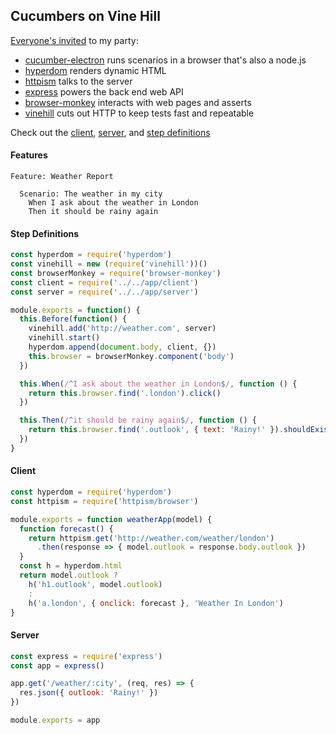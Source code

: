 ## Cucumbers on Vine Hill

[Everyone's invited](features/step_definitions/weather_report_steps.js) to my party:

* [cucumber-electron](https://github.com/featurist/cucumber-electron) runs scenarios in a browser that's also a node.js
* [hyperdom](https://github.com/featurist/hyperdom) renders dynamic HTML
* [httpism](https://github.com/featurist/httpism) talks to the server
* [express](https://github.com/expressjs/express) powers the back end web API
* [browser-monkey](https://github.com/featurist/browser-monkey) interacts with web pages and asserts
* [vinehill](https://github.com/dereke/vinehill) cuts out HTTP to keep tests fast and repeatable

Check out the [client](app/client.js), [server](app/server.js), and [step definitions](features/step_definitions/weather_report_steps.js)

#### Features

```gherkin
Feature: Weather Report

  Scenario: The weather in my city
    When I ask about the weather in London
    Then it should be rainy again
```

#### Step Definitions

```js
const hyperdom = require('hyperdom')
const vinehill = new (require('vinehill'))()
const browserMonkey = require('browser-monkey')
const client = require('../../app/client')
const server = require('../../app/server')

module.exports = function() {
  this.Before(function() {
    vinehill.add('http://weather.com', server)
    vinehill.start()
    hyperdom.append(document.body, client, {})
    this.browser = browserMonkey.component('body')
  })

  this.When(/^I ask about the weather in London$/, function () {
    return this.browser.find('.london').click()
  })

  this.Then(/^it should be rainy again$/, function () {
    return this.browser.find('.outlook', { text: 'Rainy!' }).shouldExist()
  })
}
```

#### Client

```js
const hyperdom = require('hyperdom')
const httpism = require('httpism/browser')

module.exports = function weatherApp(model) {
  function forecast() {
    return httpism.get('http://weather.com/weather/london')
      .then(response => { model.outlook = response.body.outlook })
  }
  const h = hyperdom.html
  return model.outlook ?
    h('h1.outlook', model.outlook)
    :
    h('a.london', { onclick: forecast }, 'Weather In London')
}
```

#### Server

```js
const express = require('express')
const app = express()

app.get('/weather/:city', (req, res) => {
  res.json({ outlook: 'Rainy!' })
})

module.exports = app
```
